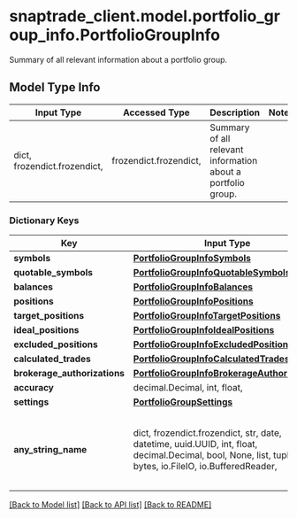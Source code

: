 # snaptrade_client.model.portfolio_group_info.PortfolioGroupInfo

Summary of all relevant information about a portfolio group.

## Model Type Info
Input Type | Accessed Type | Description | Notes
------------ | ------------- | ------------- | -------------
dict, frozendict.frozendict,  | frozendict.frozendict,  | Summary of all relevant information about a portfolio group. | 

### Dictionary Keys
Key | Input Type | Accessed Type | Description | Notes
------------ | ------------- | ------------- | ------------- | -------------
**symbols** | [**PortfolioGroupInfoSymbols**](PortfolioGroupInfoSymbols.md) | [**PortfolioGroupInfoSymbols**](PortfolioGroupInfoSymbols.md) |  | [optional] 
**quotable_symbols** | [**PortfolioGroupInfoQuotableSymbols**](PortfolioGroupInfoQuotableSymbols.md) | [**PortfolioGroupInfoQuotableSymbols**](PortfolioGroupInfoQuotableSymbols.md) |  | [optional] 
**balances** | [**PortfolioGroupInfoBalances**](PortfolioGroupInfoBalances.md) | [**PortfolioGroupInfoBalances**](PortfolioGroupInfoBalances.md) |  | [optional] 
**positions** | [**PortfolioGroupInfoPositions**](PortfolioGroupInfoPositions.md) | [**PortfolioGroupInfoPositions**](PortfolioGroupInfoPositions.md) |  | [optional] 
**target_positions** | [**PortfolioGroupInfoTargetPositions**](PortfolioGroupInfoTargetPositions.md) | [**PortfolioGroupInfoTargetPositions**](PortfolioGroupInfoTargetPositions.md) |  | [optional] 
**ideal_positions** | [**PortfolioGroupInfoIdealPositions**](PortfolioGroupInfoIdealPositions.md) | [**PortfolioGroupInfoIdealPositions**](PortfolioGroupInfoIdealPositions.md) |  | [optional] 
**excluded_positions** | [**PortfolioGroupInfoExcludedPositions**](PortfolioGroupInfoExcludedPositions.md) | [**PortfolioGroupInfoExcludedPositions**](PortfolioGroupInfoExcludedPositions.md) |  | [optional] 
**calculated_trades** | [**PortfolioGroupInfoCalculatedTrades**](PortfolioGroupInfoCalculatedTrades.md) | [**PortfolioGroupInfoCalculatedTrades**](PortfolioGroupInfoCalculatedTrades.md) |  | [optional] 
**brokerage_authorizations** | [**PortfolioGroupInfoBrokerageAuthorizations**](PortfolioGroupInfoBrokerageAuthorizations.md) | [**PortfolioGroupInfoBrokerageAuthorizations**](PortfolioGroupInfoBrokerageAuthorizations.md) |  | [optional] 
**accuracy** | decimal.Decimal, int, float,  | decimal.Decimal,  |  | [optional] 
**settings** | [**PortfolioGroupSettings**](PortfolioGroupSettings.md) | [**PortfolioGroupSettings**](PortfolioGroupSettings.md) |  | [optional] 
**any_string_name** | dict, frozendict.frozendict, str, date, datetime, uuid.UUID, int, float, decimal.Decimal, bool, None, list, tuple, bytes, io.FileIO, io.BufferedReader,  | frozendict.frozendict, str, decimal.Decimal, BoolClass, NoneClass, tuple, bytes, FileIO | any string name can be used but the value must be the correct type | [optional]

[[Back to Model list]](../../README.md#documentation-for-models) [[Back to API list]](../../README.md#documentation-for-api-endpoints) [[Back to README]](../../README.md)

